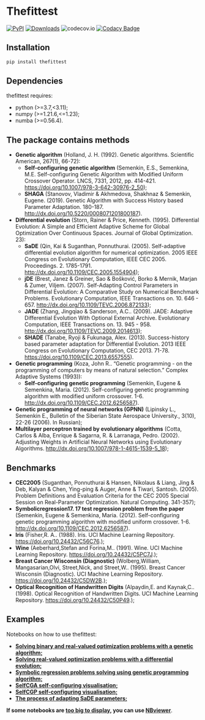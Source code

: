 # Thefittest 

[![PyPI](https://img.shields.io/pypi/v/thefittest?label=PyPI%20-%20Package%20version)](https://pypi.org/project/thefittest/)
[![Downloads](https://static.pepy.tech/badge/thefittest)](https://pepy.tech/project/thefittest)
![codecov.io](https://codecov.io/github/sherstpasha/thefittest/coverage.svg?branch=master)
[![Codacy Badge](https://app.codacy.com/project/badge/Grade/4c47b6de61c4422180529bbc360262c4)](https://app.codacy.com/gh/sherstpasha/thefittest/dashboard?utm_source=gh&utm_medium=referral&utm_content=&utm_campaign=Badge_grade)

## Installation
```bash
pip install thefittest
```

## Dependencies
thefittest requires:
*   python (>=3.7,<3.11);
*   numpy (>=1.21.6,<=1.23);
*   numba (>=0.56.4).

## The package contains methods
*   **Genetic algorithm** (Holland, J. H. (1992). Genetic algorithms. Scientific American, 267(1), 66-72):
    *   **Self-configuring genetic algorithm** (Semenkin, E.S., Semenkina, M.E. Self-configuring Genetic Algorithm with Modified Uniform Crossover Operator. LNCS, 7331, 2012, pp. 414-421. https://doi.org/10.1007/978-3-642-30976-2_50);
    *   **SHAGA** (Stanovov, Vladimir & Akhmedova, Shakhnaz & Semenkin, Eugene. (2019). Genetic Algorithm with Success History based Parameter Adaptation. 180-187. http://dx.doi.org/10.5220/0008071201800187).
*   **Differential evolution** (Storn, Rainer & Price, Kenneth. (1995). Differential Evolution: A Simple and Efficient Adaptive Scheme for Global Optimization Over Continuous Spaces. Journal of Global Optimization. 23):
    *   **SaDE** (Qin, Kai & Suganthan, Ponnuthurai. (2005). Self-adaptive differential evolution algorithm for numerical optimization. 2005 IEEE Congress on Evolutionary Computation, IEEE CEC 2005. Proceedings. 2. 1785-1791. http://dx.doi.org/10.1109/CEC.2005.1554904);
    *   **jDE** (Brest, Janez & Greiner, Sao & Bošković, Borko & Mernik, Marjan & Zumer, Viljem. (2007). Self-Adapting Control Parameters in Differential Evolution: A Comparative Study on Numerical Benchmark Problems. Evolutionary Computation, IEEE Transactions on. 10. 646 - 657. http://dx.doi.org/10.1109/TEVC.2006.872133);
    *   **JADE** (Zhang, Jingqiao & Sanderson, A.C.. (2009). JADE: Adaptive Differential Evolution With Optional External Archive. Evolutionary Computation, IEEE Transactions on. 13. 945 - 958. http://dx.doi.org/10.1109/TEVC.2009.2014613);
    *   **SHADE** (Tanabe, Ryoji & Fukunaga, Alex. (2013). Success-history based parameter adaptation for Differential Evolution. 2013 IEEE Congress on Evolutionary Computation, CEC 2013. 71-78. https://doi.org/10.1109/CEC.2013.6557555).
*   **Genetic programming** (Koza, John R.. “Genetic programming - on the programming of computers by means
    of natural selection.” Complex Adaptive Systems (1993)):
    *   **Self-configuring genetic programming** (Semenkin, Eugene & Semenkina, Maria. (2012). Self-configuring genetic programming algorithm with modified uniform crossover. 1-6. http://dx.doi.org/10.1109/CEC.2012.6256587).
*   **Genetic programming of neural networks (GPNN)** (Lipinsky L., Semenkin E., Bulletin of the Siberian State Aerospace University., 3(10), 22-26 (2006). In Russian);
*   **Multilayer perceptron trained by evolutionary algorithms** (Cotta, Carlos & Alba, Enrique & Sagarna, R. & Larranaga, Pedro. (2002). Adjusting Weights in Artificial Neural Networks using Evolutionary Algorithms. http://dx.doi.org/10.1007/978-1-4615-1539-5_18);

## Benchmarks
*   **CEC2005** (Suganthan, Ponnuthurai & Hansen, Nikolaus & Liang, Jing & Deb, Kalyan & Chen, Ying-ping & Auger, Anne & Tiwari, Santosh. (2005). Problem Definitions and Evaluation Criteria for the CEC 2005 Special Session on Real-Parameter Optimization. Natural Computing. 341-357);
*   **Symbolicregression17. 17 test regression problem from the paper** (Semenkin, Eugene & Semenkina, Maria. (2012). Self-configuring genetic programming algorithm with modified uniform crossover. 1-6. http://dx.doi.org/10.1109/CEC.2012.6256587).
*   **Iris** (Fisher,R. A.. (1988). Iris. UCI Machine Learning Repository. https://doi.org/10.24432/C56C76.);
*   **Wine** (Aeberhard,Stefan and Forina,M.. (1991). Wine. UCI Machine Learning Repository. https://doi.org/10.24432/C5PC7J.);
*   **Breast Cancer Wisconsin (Diagnostic)** (Wolberg,William, Mangasarian,Olvi, Street,Nick, and Street,W.. (1995). Breast Cancer Wisconsin (Diagnostic). UCI Machine Learning Repository. https://doi.org/10.24432/C5DW2B.);
*   **Optical Recognition of Handwritten Digits** (Alpaydin,E. and Kaynak,C.. (1998). Optical Recognition of Handwritten Digits. UCI Machine Learning Repository. https://doi.org/10.24432/C50P49.);

## Examples
Notebooks on how to use thefittest:
*   [**Solving binary and real-valued optimization problems with a genetic algorithm;**](https://github.com/sherstpasha/thefittest-notebooks/blob/main/genetic_algorithm_binary_rastrigin_custom_problems.ipynb) 
*   [**Solving real-valued optimization problems with a differential evolution;**](https://github.com/sherstpasha/thefittest-notebooks/blob/main/differential_evolution_griewank_custom_problems.ipynb) 
*   [**Symbolic regression problems solving using genetic programming algorithm;**](https://github.com/sherstpasha/thefittest-notebooks/blob/main/genetic_programming_symbolic_regression_problem.ipynb) 
*   [**SelfCGA self-configuring visualisation;**](https://github.com/sherstpasha/thefittest-notebooks/blob/main/selfcga_animation_proba.ipynb) 
*   [**SelfCGP self-configuring visualisation;**](https://github.com/sherstpasha/thefittest-notebooks/blob/main/selfcgp_proba.ipynb) 
*   [**The process of adapting SaDE parameters;**](https://github.com/sherstpasha/thefittest-notebooks/blob/main/sade2005_rastrigin.ipynb) 


 **If some notebooks are <u>too big to display</u>, you can use [<u>NBviewer</u>](https://nbviewer.org/)**.
